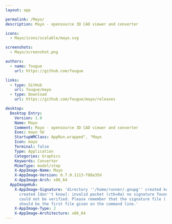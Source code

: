 ```yaml
---
layout: app

permalink: /Mayo/
description: Mayo - opensource 3D CAD viewer and converter

icons:
  - Mayo/icons/scalable/mayo.svg

screenshots:
  - Mayo/screenshot.png

authors:
  - name: fougue
    url: https://github.com/fougue

links:
  - type: GitHub
    url: fougue/mayo
  - type: Download
    url: https://github.com/fougue/mayo/releases

desktop:
  Desktop Entry:
    Version: 1.0
    Name: Mayo
    Comment: Mayo - opensource 3D CAD viewer and converter
    Exec: mayo %U
    StartupWMClass: AppRun.wrapped", "Mayo
    Icon: mayo
    Terminal: false
    Type: Application
    Categories: Graphics
    Keywords: Converter
    MimeType: model/step
    X-AppImage-Name: Mayo
    X-AppImage-Version: 0.7.0.1113-f88a35d
    X-AppImage-Arch: x86_64
  AppImageHub:
    X-AppImage-Signature: 'directory ''/home/runner/.gnupg'' created keybox ''/home/runner/.gnupg/pubring.kbx''
      created [don''t know]: invalid packet (ctb=0a) no signature found the signature
      could not be verified. Please remember that the signature file (.sig or .asc)
      should be the first file given on the command line.'
    X-AppImage-Type: 2
    X-AppImage-Architecture: x86_64
---
```

